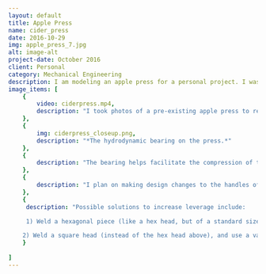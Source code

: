 ```yaml
---
layout: default
title: Apple Press
name: cider_press
date: 2016-10-29
img: apple_press_7.jpg
alt: image-alt
project-date: October 2016
client: Personal
category: Mechanical Engineering
description: I am modeling an apple press for a personal project. I was inspired to model this apple press after making apple cider with relatives.
image_items: [
    {
        video: ciderpress.mp4,
        description: "I took photos of a pre-existing apple press to replicate in SolidWorks, so I can build one in the future. It is made primarily out of wood and aluminum extrusions."
    },
    {
        img: ciderpress_closeup.png,
        description: "*The hydrodynamic bearing on the press.*"
    },
    {
        description: "The bearing helps facilitate the compression of the apple pulp. The hydrodynamic bearing is lubricated with vegetable oil, in order to not introduce liquids that are not meant for human consumption. The two bearing plates are on separate components; the top half is attached to the threaded rod, and the bottom half is attached to the pressing plate. When the user cranks the disc at the top of the threaded rod, the pressing plate is pushed down onto the apple pulp, to extract the juice."
    },
    {
        description: "I plan on making design changes to the handles of the disc where the user turns in order to compress the apple pulp. For the design shown here, a piece of 2x4 was wedged between the four knobs to increase the torque to make it easier to compress the apple pulp."
    },
    {
     description: "Possible solutions to increase leverage include:

     1) Weld a hexagonal piece (like a hex head, but of a standard size) centered on the top of the disc and use a large socket wrench head that can sit over the hexagonal piece and the user can spin the device.

    2) Weld a square head (instead of the hex head above), and use a valve key."
    }
       
]
---
```

